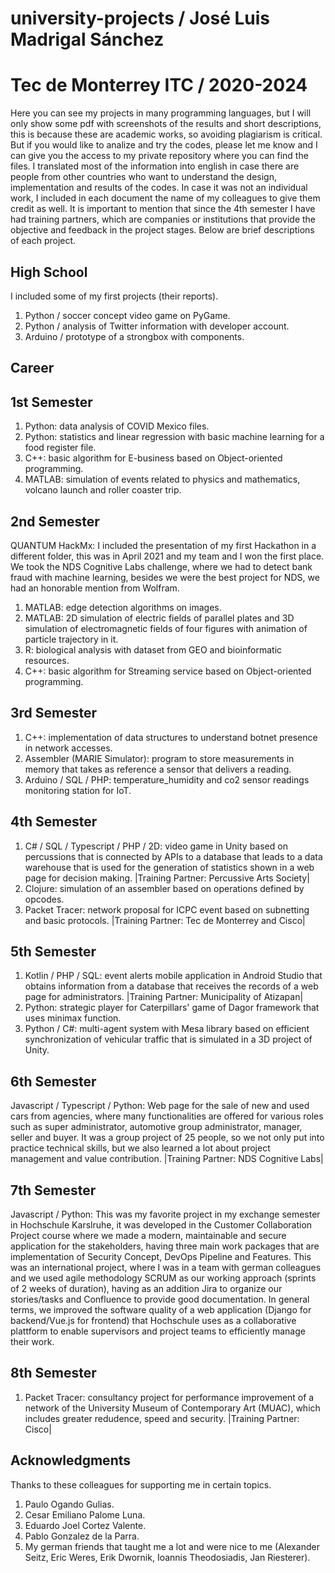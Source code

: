 # university-projects / José Luis Madrigal Sánchez
# Tec de Monterrey ITC / 2020-2024
Here you can see my projects in many programming languages, but I will only show some pdf with screenshots of the results and short descriptions, this is because these are academic works, so avoiding plagiarism is critical. But if you would like to analize and try the codes, please let me know and I can give you the access to my private repository where you can find the files. I translated most of the information into english in case there are people from other countries who want to understand the design, implementation and results of the codes. In case it was not an individual work, I included in each document the name of my colleagues to give them credit as well. It is important to mention that since the 4th semester I have had training partners, which are companies or institutions that provide the objective and feedback in the project stages. Below are brief descriptions of each project.

## High School

I included some of my first projects (their reports).
1. Python / soccer concept video game on PyGame.
2. Python / analysis of Twitter information with developer account.
3. Arduino / prototype of a strongbox with components.

## Career

## 1st Semester

1. Python: data analysis of COVID Mexico files.
2. Python: statistics and linear regression with basic machine learning for a food register file.
3. C++: basic algorithm for E-business based on Object-oriented programming.
4. MATLAB: simulation of events related to physics and mathematics, volcano launch and roller coaster trip.

## 2nd Semester

QUANTUM HackMx: I included the presentation of my first Hackathon in a different folder, this was in April 2021 and my team and I won the first place. We took the NDS Cognitive Labs challenge, where we had to detect bank fraud with machine learning, besides we were the best project for NDS, we had an honorable mention from Wolfram.
1. MATLAB: edge detection algorithms on images.
2. MATLAB: 2D simulation of electric fields of parallel plates and 3D simulation of electromagnetic fields of four figures with animation of particle trajectory in it.
3. R: biological analysis with dataset from GEO and bioinformatic resources.
5. C++: basic algorithm for Streaming service based on Object-oriented programming.

## 3rd Semester

1. C++: implementation of data structures to understand botnet presence in network accesses.
2. Assembler (MARIE Simulator): program to store measurements in memory that takes as reference a sensor that delivers a reading.
3. Arduino / SQL / PHP: temperature_humidity and co2 sensor readings monitoring station for IoT.

## 4th Semester
1. C# / SQL / Typescript / PHP / 2D: video game in Unity based on percussions that is connected by APIs to a database that leads to a data warehouse that is used for the generation of statistics shown in a web page for decision making. |Training Partner: Percussive Arts Society|
2. Clojure: simulation of an assembler based on operations defined by opcodes.
3. Packet Tracer: network proposal for ICPC event based on subnetting and basic protocols. |Training Partner: Tec de Monterrey and Cisco|

## 5th Semester
1. Kotlin / PHP / SQL: event alerts mobile application in Android Studio that obtains information from a database that receives the records of a web page for administrators. |Training Partner: Municipality of Atizapan|
2. Python: strategic player for Caterpillars' game of Dagor framework that uses minimax function.
3. Python / C#: multi-agent system with Mesa library based on efficient synchronization of vehicular traffic that is simulated in a 3D project of Unity.

## 6th Semester
Javascript / Typescript / Python: Web page for the sale of new and used cars from agencies, where many functionalities are offered for various roles such as super administrator, automotive group administrator, manager, seller and buyer. It was a group project of 25 people, so we not only put into practice technical skills, but we also learned a lot about project management and value contribution. |Training Partner: NDS Cognitive Labs|

## 7th Semester
Javascript / Python: This was my favorite project in my exchange semester in Hochschule Karslruhe, it was developed in the Customer Collaboration Project course where we made a modern, maintainable and secure application for the stakeholders, having three main work packages that are implementation of Security Concept, DevOps Pipeline and Features. This was an international project, where I was in a team with german colleagues and we used agile methodology SCRUM as our working approach (sprints of 2 weeks of duration), having as an addition Jira to organize our stories/tasks and Confluence to provide good documentation. In general terms, we improved the software quality of a web application (Django for backend/Vue.js for frontend) that Hochschule uses as a collaborative plattform to enable supervisors and project teams to efficiently manage their work.

## 8th Semester
1. Packet Tracer: consultancy project for performance improvement of a network of the University Museum of Contemporary Art (MUAC), which includes greater redudence, speed and security. |Training Partner: Cisco|

## Acknowledgments

Thanks to these colleagues for supporting me in certain topics.
1. Paulo Ogando Gulias.
2. Cesar Emiliano Palome Luna.
3. Eduardo Joel Cortez Valente.
4. Pablo Gonzalez de la Parra.
5. My german friends that taught me a lot and were nice to me (Alexander Seitz, Eric Weres, Erik Dwornik, Ioannis Theodosiadis, Jan Riesterer).
